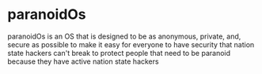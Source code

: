# paranoidOs
paranoidOs is an OS that is designed to be as anonymous, private, and, secure as possible to make it easy for everyone to have security that nation state hackers can't break to protect people that need to be paranoid because they have active nation state hackers
